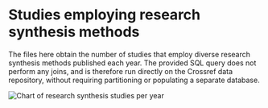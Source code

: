# Studies employing research synthesis methods

The files here obtain the number of studies that employ diverse research synthesis methods published each year.
The provided SQL query does not perform any joins, and is therefore run directly on the Crossref data repository,
without requiring partitioning or populating a separate database.

![Chart of research synthesis studies per year](./research-synthesis.png)
